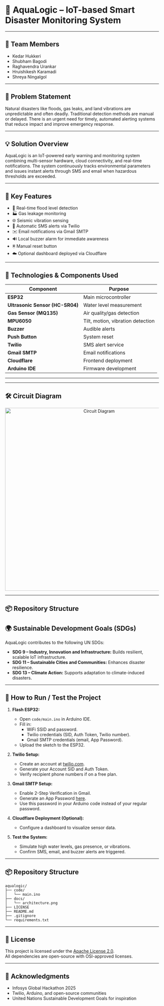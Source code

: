 
# 🌊 AquaLogic – IoT-based Smart Disaster Monitoring System

---

## 👥 Team Members
- Kedar Hukkeri
- Shubham Bagodi
- Raghavendra Urankar
- Hruishikesh Karamadi
- Shreya Ningalgol

---

## 🚨 Problem Statement
Natural disasters like floods, gas leaks, and land vibrations are unpredictable and often deadly. Traditional detection methods are manual or delayed. There is an urgent need for timely, automated alerting systems that reduce impact and improve emergency response.

---

## 💡 Solution Overview
AquaLogic is an IoT-powered early warning and monitoring system combining multi-sensor hardware, cloud connectivity, and real-time notifications. The system continuously tracks environmental parameters and issues instant alerts through SMS and email when hazardous thresholds are exceeded.

---

## 🎯 Key Features
- 🌊 Real-time flood level detection
- 🏭 Gas leakage monitoring
- 🌐 Seismic vibration sensing
- 📱 Automatic SMS alerts via Twilio
- ✉️ Email notifications via Gmail SMTP
- 🔊 Local buzzer alarm for immediate awareness
- 🖲 Manual reset button
- ☁️ Optional dashboard deployed via Cloudflare

---

## 🔧 Technologies & Components Used

| Component | Purpose |
|---|---|
| **ESP32** | Main microcontroller |
| **Ultrasonic Sensor (HC-SR04)** | Water level measurement |
| **Gas Sensor (MQ135)** | Air quality/gas detection |
| **MPU6050** | Tilt, motion, vibration detection |
| **Buzzer** | Audible alerts |
| **Push Button** | System reset |
| **Twilio** | SMS alert service |
| **Gmail SMTP** | Email notifications |
| **Cloudflare** | Frontend deployment |
| **Arduino IDE** | Firmware development |

---

---

## 🛠️ Circuit Diagram

<p align="center">
  <img src="circuit-diagram.png" alt="Circuit Diagram" width="600"/>
</p>

---

## 📦 Repository Structure


## 🌍 Sustainable Development Goals (SDGs)

AquaLogic contributes to the following UN SDGs:

- **SDG 9 – Industry, Innovation and Infrastructure:** Builds resilient, scalable IoT infrastructure.
- **SDG 11 – Sustainable Cities and Communities:** Enhances disaster resilience.
- **SDG 13 – Climate Action:** Supports adaptation to climate-induced disasters.

---

## 🚀 How to Run / Test the Project

1. **Flash ESP32:**
   - Open `code/main.ino` in Arduino IDE.
   - Fill in:
     - WiFi SSID and password.
     - Twilio credentials (SID, Auth Token, Twilio number).
     - Gmail SMTP credentials (email, App Password).
   - Upload the sketch to the ESP32.

2. **Twilio Setup:**
   - Create an account at [twilio.com](https://www.twilio.com).
   - Generate your Account SID and Auth Token.
   - Verify recipient phone numbers if on a free plan.

3. **Gmail SMTP Setup:**
   - Enable 2-Step Verification in Gmail.
   - Generate an App Password [here](https://myaccount.google.com/apppasswords).
   - Use this password in your Arduino code instead of your regular password.

4. **Cloudflare Deployment (Optional):**
   - Configure a dashboard to visualize sensor data.

5. **Test the System:**
   - Simulate high water levels, gas presence, or vibrations.
   - Confirm SMS, email, and buzzer alerts are triggered.

---

## 📦 Repository Structure

```
aqualogic/
├── code/
│   └── main.ino
├── docs/
│   └── architecture.png
├── LICENSE
├── README.md
├── .gitignore
└── requirements.txt
```

---

## 📃 License

This project is licensed under the [Apache License 2.0](LICENSE).  
All dependencies are open-source with OSI-approved licenses.

---

## 🏁 Acknowledgments

- Infosys Global Hackathon 2025
- Twilio, Arduino, and open-source communities
- United Nations Sustainable Development Goals for inspiration
